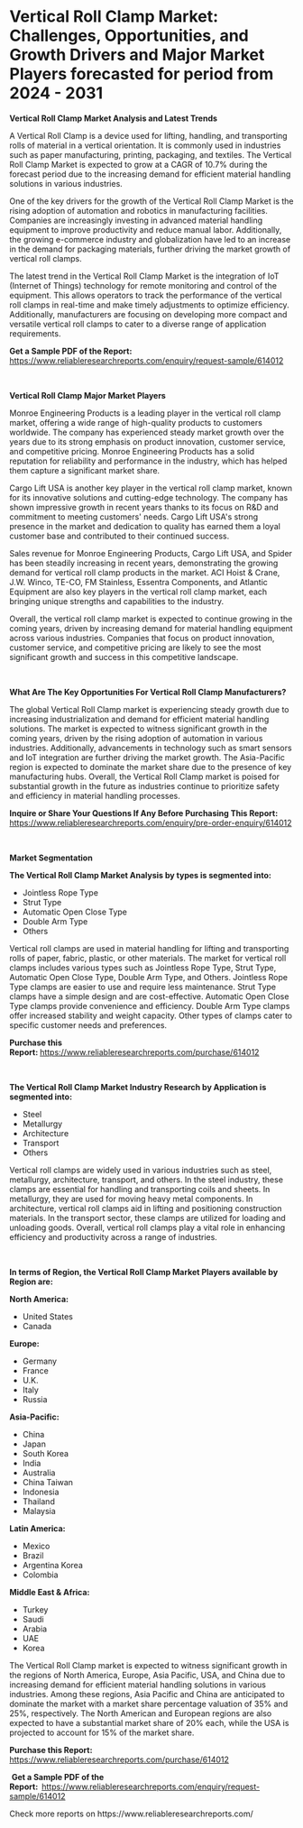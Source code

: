 <p><h1>Vertical Roll Clamp Market: Challenges, Opportunities, and Growth Drivers and Major Market Players forecasted for period from 2024 - 2031</h1></p><p><strong>Vertical Roll Clamp Market Analysis and Latest Trends</strong></p>
<p><p>A Vertical Roll Clamp is a device used for lifting, handling, and transporting rolls of material in a vertical orientation. It is commonly used in industries such as paper manufacturing, printing, packaging, and textiles. The Vertical Roll Clamp Market is expected to grow at a CAGR of 10.7% during the forecast period due to the increasing demand for efficient material handling solutions in various industries.</p><p>One of the key drivers for the growth of the Vertical Roll Clamp Market is the rising adoption of automation and robotics in manufacturing facilities. Companies are increasingly investing in advanced material handling equipment to improve productivity and reduce manual labor. Additionally, the growing e-commerce industry and globalization have led to an increase in the demand for packaging materials, further driving the market growth of vertical roll clamps.</p><p>The latest trend in the Vertical Roll Clamp Market is the integration of IoT (Internet of Things) technology for remote monitoring and control of the equipment. This allows operators to track the performance of the vertical roll clamps in real-time and make timely adjustments to optimize efficiency. Additionally, manufacturers are focusing on developing more compact and versatile vertical roll clamps to cater to a diverse range of application requirements.</p></p>
<p><strong>Get a Sample PDF of the Report:&nbsp;</strong> <a href="https://www.reliableresearchreports.com/enquiry/request-sample/614012">https://www.reliableresearchreports.com/enquiry/request-sample/614012</a></p>
<p>&nbsp;</p>
<p><strong>Vertical Roll Clamp Major Market Players</strong></p>
<p><p>Monroe Engineering Products is a leading player in the vertical roll clamp market, offering a wide range of high-quality products to customers worldwide. The company has experienced steady market growth over the years due to its strong emphasis on product innovation, customer service, and competitive pricing. Monroe Engineering Products has a solid reputation for reliability and performance in the industry, which has helped them capture a significant market share.</p><p>Cargo Lift USA is another key player in the vertical roll clamp market, known for its innovative solutions and cutting-edge technology. The company has shown impressive growth in recent years thanks to its focus on R&D and commitment to meeting customers' needs. Cargo Lift USA's strong presence in the market and dedication to quality has earned them a loyal customer base and contributed to their continued success.</p><p>Sales revenue for Monroe Engineering Products, Cargo Lift USA, and Spider has been steadily increasing in recent years, demonstrating the growing demand for vertical roll clamp products in the market. ACI Hoist & Crane, J.W. Winco, TE-CO, FM Stainless, Essentra Components, and Atlantic Equipment are also key players in the vertical roll clamp market, each bringing unique strengths and capabilities to the industry. </p><p>Overall, the vertical roll clamp market is expected to continue growing in the coming years, driven by increasing demand for material handling equipment across various industries. Companies that focus on product innovation, customer service, and competitive pricing are likely to see the most significant growth and success in this competitive landscape.</p></p>
<p>&nbsp;</p>
<p><strong>What Are The Key Opportunities For Vertical Roll Clamp Manufacturers?</strong></p>
<p><p>The global Vertical Roll Clamp market is experiencing steady growth due to increasing industrialization and demand for efficient material handling solutions. The market is expected to witness significant growth in the coming years, driven by the rising adoption of automation in various industries. Additionally, advancements in technology such as smart sensors and IoT integration are further driving the market growth. The Asia-Pacific region is expected to dominate the market share due to the presence of key manufacturing hubs. Overall, the Vertical Roll Clamp market is poised for substantial growth in the future as industries continue to prioritize safety and efficiency in material handling processes.</p></p>
<p><strong>Inquire or Share Your Questions If Any Before Purchasing This Report:</strong> <a href="https://www.reliableresearchreports.com/enquiry/pre-order-enquiry/614012">https://www.reliableresearchreports.com/enquiry/pre-order-enquiry/614012</a></p>
<p>&nbsp;</p>
<p><strong>Market Segmentation</strong></p>
<p><strong>The Vertical Roll Clamp Market Analysis by types is segmented into:</strong></p>
<p><ul><li>Jointless Rope Type</li><li>Strut Type</li><li>Automatic Open Close Type</li><li>Double Arm Type</li><li>Others</li></ul></p>
<p><p>Vertical roll clamps are used in material handling for lifting and transporting rolls of paper, fabric, plastic, or other materials. The market for vertical roll clamps includes various types such as Jointless Rope Type, Strut Type, Automatic Open Close Type, Double Arm Type, and Others. Jointless Rope Type clamps are easier to use and require less maintenance. Strut Type clamps have a simple design and are cost-effective. Automatic Open Close Type clamps provide convenience and efficiency. Double Arm Type clamps offer increased stability and weight capacity. Other types of clamps cater to specific customer needs and preferences.</p></p>
<p><strong>Purchase this Report:&nbsp;</strong><a href="https://www.reliableresearchreports.com/purchase/614012">https://www.reliableresearchreports.com/purchase/614012</a></p>
<p>&nbsp;</p>
<p><strong>The Vertical Roll Clamp Market Industry Research by Application is segmented into:</strong></p>
<p><ul><li>Steel</li><li>Metallurgy</li><li>Architecture</li><li>Transport</li><li>Others</li></ul></p>
<p><p>Vertical roll clamps are widely used in various industries such as steel, metallurgy, architecture, transport, and others. In the steel industry, these clamps are essential for handling and transporting coils and sheets. In metallurgy, they are used for moving heavy metal components. In architecture, vertical roll clamps aid in lifting and positioning construction materials. In the transport sector, these clamps are utilized for loading and unloading goods. Overall, vertical roll clamps play a vital role in enhancing efficiency and productivity across a range of industries.</p></p>
<p>&nbsp;</p>
<p><strong>In terms of Region, the Vertical Roll Clamp Market Players available by Region are:</strong></p>
<p>
    <p> <strong> North America: </strong>
        <ul>
            <li>United States</li>
            <li>Canada</li>
        </ul>
        </p> 
    <p> <strong> Europe: </strong>
        <ul>
            <li>Germany</li>
            <li>France</li>
            <li>U.K.</li>
            <li>Italy</li>
            <li>Russia</li>
        </ul>
        </p> 
    <p> <strong> Asia-Pacific: </strong>
        <ul>
            <li>China</li>
            <li>Japan</li>
            <li>South Korea</li>
            <li>India</li>
            <li>Australia</li>
            <li>China Taiwan</li>
            <li>Indonesia</li>
            <li>Thailand</li>
            <li>Malaysia</li>
        </ul>
        </p> 
    <p> <strong> Latin America: </strong>
        <ul>
            <li>Mexico</li>
            <li>Brazil</li>
            <li>Argentina Korea</li>
            <li>Colombia</li>
        </ul>
        </p> 
    <p> <strong> Middle East & Africa: </strong>
        <ul>
            <li>Turkey</li>
            <li>Saudi</li>
            <li>Arabia</li>
            <li>UAE</li>
            <li>Korea</li>
        </ul>
    </p>
    </p>
<p><p>The Vertical Roll Clamp market is expected to witness significant growth in the regions of North America, Europe, Asia Pacific, USA, and China due to increasing demand for efficient material handling solutions in various industries. Among these regions, Asia Pacific and China are anticipated to dominate the market with a market share percentage valuation of 35% and 25%, respectively. The North American and European regions are also expected to have a substantial market share of 20% each, while the USA is projected to account for 15% of the market share.</p></p>
<p><strong>Purchase this Report: </strong><a href="https://www.reliableresearchreports.com/purchase/614012">https://www.reliableresearchreports.com/purchase/614012</a></p>
<p>&nbsp;<strong>Get a Sample PDF of the Report:&nbsp;&nbsp;</strong><a href="https://www.reliableresearchreports.com/enquiry/request-sample/614012">https://www.reliableresearchreports.com/enquiry/request-sample/614012</a></p>
<p><strong></strong></p>
<p>Check more reports on https://www.reliableresearchreports.com/</p>